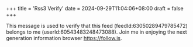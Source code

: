 +++
title = 'Rss3 Verify'
date = 2024-09-29T11:04:06+08:00
draft = false
+++

This message is used to verify that this feed (feedId:63050289479785472) belongs to me (userId:60543483248473088). Join me in enjoying the next generation information browser https://follow.is.
